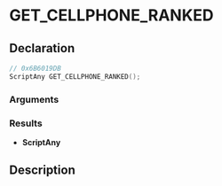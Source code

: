 # GET_CELLPHONE_RANKED

## Declaration
```cpp
// 0x6B6019DB
ScriptAny GET_CELLPHONE_RANKED();
```

### Arguments

### Results
- **ScriptAny**

## Description
